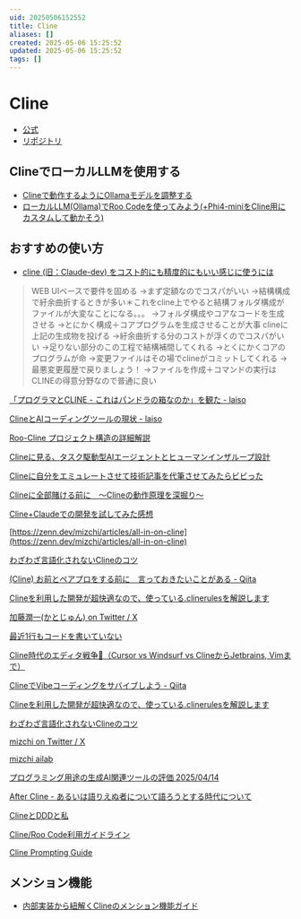 ```yaml
---
uid: 20250506152552
title: Cline
aliases: []
created: 2025-05-06 15:25:52
updated: 2025-05-06 15:25:52
tags: []
---
```


# Cline

- [公式](https://docs.cline.bot/)
- [リポジトリ](https://github.com/cline/cline)

## ClineでローカルLLMを使用する


- [Clineで動作するようにOllamaモデルを調整する](https://zenn.dev/laiso/articles/custom-ollama-model-clinet)
- [ローカルLLM(Ollama)でRoo Codeを使ってみよう(+Phi4-miniをCline用にカスタムして動かそう)](https://qiita.com/NNNiNiNNN/items/0151b1ca3ff5fe4ab2f1)


## おすすめの使い方
- [cline (旧：Claude-dev) をコスト的にも精度的にもいい感じに使うには](https://x.com/hAru_mAki_ch/status/1847290392758346206?ref_src=twsrc%5Etfw%7Ctwcamp%5Etweetembed%7Ctwterm%5E1847290392758346206%7Ctwgr%5Ee7d202cfa04d4a21aaedbd5bcc48b6754df3107d%7Ctwcon%5Es1_&ref_url=https%3A%2F%2Fembed.zenn.studio%2Ftweetzenn-embedded__0e550d0b94f4e)


> WEB UIベースで要件を固める
> →まず定額なのでコスパがいい
> →結構構成で紆余曲折するときが多い＊これをcline上でやると結構フォルダ構成がファイルが大変なことになる。。。
> →フォルダ構成やコアなコードを生成させる
> →とにかく構成＋コアプログラムを生成させることが大事
> clineに上記の生成物を投げる
> →紆余曲折する分のコストが浮くのでコスパがいい
> →足りない部分のこの工程で結構補間してくれる
> →とくにかくコアのプログラムが命
> →変更ファイルはその場でclineがコミットしてくれる
> →最悪変更履歴で戻りましょう！
> →ファイルを作成＋コマンドの実行はCLINEの得意分野なので普通に良い


[「プログラマとCLINE - これはパンドラの箱なのか」を観た - laiso](https://laiso.hatenablog.com/entry/2025/01/27/125645)

[ClineとAIコーディングツールの現状 - laiso](https://laiso.hatenablog.com/entry/2025/01/07/045009)

[Roo-Cline プロジェクト構造の詳細解説](https://zenn.dev/sunwood_ai_labs/articles/roo-cline-project-structure)

[Clineに見る、タスク駆動型AIエージェントとヒューマンインザループ設計](https://zenn.dev/heavenosk/articles/2bf67f1db8f437)

[Clineに自分をエミュレートさせて技術記事を代筆させてみたらビビった](https://zenn.dev/mizchi/articles/auto-mizchi-writer)

[Clineに全部賭ける前に　〜Clineの動作原理を深掘り〜](https://zenn.dev/codeciao/articles/6d0a83e234a34a)

[Cline+Claudeでの開発を試してみた感想](https://zenn.dev/razokulover/articles/768337f838a110)

[https://zenn.dev/mizchi/articles/all-in-on-cline](https://zenn.dev/mizchi/articles/all-in-on-cline)

[わざわざ言語化されないClineのコツ](https://zenn.dev/watany/articles/85af6cfb8dccb2)

[(Cline) お前とペアプロをする前に　言っておきたいことがある - Qiita](https://qiita.com/masachaco/items/c56bd601576ed9612f6c)

[Clineを利用した開発が超快適なので、使っている.clinerulesを解説します](https://zenn.dev/berry_blog/articles/c72564d4d89926)

[加藤潤一(かとじゅん) on Twitter / X](https://x.com/j5ik2o/status/1900442053806612921?t=kXp5s0RSrNmexzPo4xZy3w&s=19)

[最近1行もコードを書いていない](https://zenn.dev/notahotel/articles/e70325e770ffa6)

[Cline時代のエディタ戦争🧨（Cursor vs Windsurf vs ClineからJetbrains, Vimまで）](https://zenn.dev/oumi0804/articles/758aaab196ce68)

[ClineでVibeコーディングをサバイブしよう - Qiita](https://qiita.com/makishy/items/68584ea0307a3f58da01)

[Clineを利用した開発が超快適なので、使っている.clinerulesを解説します](https://zenn.dev/berry_blog/articles/c72564d4d89926)

[わざわざ言語化されないClineのコツ](https://zenn.dev/watany/articles/85af6cfb8dccb2)

[mizchi on Twitter / X](https://x.com/mizchi/status/1915303623992488303?t=in-vvGMEh60IqMemHlTZ4w&s=19)

[mizchi ailab](https://github.com/mizchi/ailab/tree/main)

[プログラミング用途の生成AI関連ツールの評価 2025/04/14](https://zenn.dev/mizchi/articles/ai-model-current-snapshot-2025-0414)

[After Cline - あるいは語りえぬ者について語ろうとする時代について](https://gist.github.com/mizchi/1ad9d75fd008201571e85496fc736185)

[ClineとDDDと私](https://tech.codmon.com/entry/2025/05/01/132700)

[Cline/Roo Code利用ガイドライン](https://qiita.com/thistle0420/items/4c8c7ec1d5b55a854cab)

[Cline Prompting Guide](https://zenn.dev/kimkiyong/scraps/9642c2ef3e08b3)


## メンション機能
- [内部実装から紐解くClineのメンション機能ガイド](https://zenn.dev/kimkiyong/articles/91f4e49c1d3529)